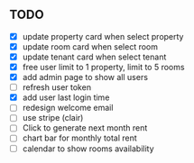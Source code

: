 ## TODO

- [x] update property card when select property
- [x] update room card when select room
- [x] update tenant card when select tenant
- [x] free user limit to 1 property, limit to 5 rooms
- [x] add admin page to show all users
- [ ] refresh user token
- [x] add user last login time
- [ ] redesign welcome email
- [ ] use stripe (clair)
- [ ] Click to generate next month rent
- [ ] chart bar for monthly total rent
- [ ] calendar to show rooms availability